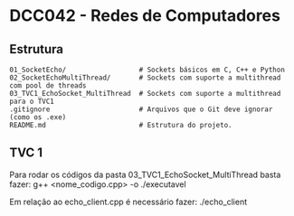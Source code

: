 # DCC042 - Redes de Computadores

## Estrutura

```plaintext
01_SocketEcho/                  # Sockets básicos em C, C++ e Python
02_SocketEchoMultiThread/       # Sockets com suporte a multithread com pool de threads
03_TVC1_EchoSocket_MultiThread  # Sockets com suporte a multithread para o TVC1
.gitignore                      # Arquivos que o Git deve ignorar (como os .exe)
README.md                       # Estrutura do projeto.
```

## TVC 1

Para rodar os códigos da pasta 03_TVC1_EchoSocket_MultiThread basta fazer:
g++ <nome_codigo.cpp> -o <executavel>
./executavel

Em relação ao echo_client.cpp é necessário fazer:
./echo_client <host>
